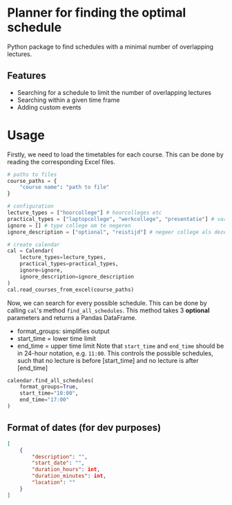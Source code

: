 # Planner for finding the optimal schedule
Python package to find schedules with a minimal number of overlapping lectures. 

## Features
- Searching for a schedule to limit the number of overlapping lectures 
- Searching within a given time frame
- Adding custom events

# Usage
Firstly, we need to load the timetables for each course. This can be done by reading the corresponding Excel files.

```python
# paths to files
course_paths = {
    "course name": "path to file"
}

# configuration
lecture_types = ["hoorcollege"] # hoorcolleges etc
practical_types = ["laptopcollege", "werkcollege", "presentatie"] # variabele colleges, zoals werkcolleges
ignore = [] # type college om te negeren 
ignore_description = ["optional", "reistijd"] # negeer college als deze in beschrijving voorkomen

# create calendar 
cal = Calendar(
    lecture_types=lecture_types, 
    practical_types=practical_types,
    ignore=ignore,
    ignore_description=ignore_description
)
cal.read_courses_from_excel(course_paths)
```

Now, we can search for every possible schedule. This can be done by calling ```cal```'s method ```find_all_schedules```. This method takes 3 **optional** parameters and returns a Pandas DataFrame. 
- format_groups: simplifies output
- start_time = lower time limit
- end_time = upper time limit
Note that ```start_time``` and ```end_time``` should be in 24-hour notation, e.g. ```11:00```. This controls the possible schedules, such that no lecture is before [start_time] and no lecture is after [end_time]

```python
calendar.find_all_schedules(
    format_groups=True, 
    start_time="10:00", 
    end_time="17:00"
)
```


## Format of dates (for dev purposes)
```json
[
    {
        "description": "", 
        "start_date": "",
        "duration_hours": int,
        "duration_minutes": int,
        "location": ""
    }
]
```